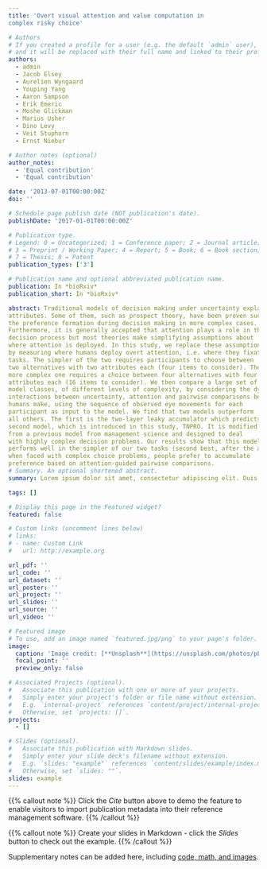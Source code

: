 ```yaml
---
title: 'Overt visual attention and value computation in
complex risky choice'

# Authors
# If you created a profile for a user (e.g. the default `admin` user), write the username (folder name) here
# and it will be replaced with their full name and linked to their profile.
authors:
  - admin
  - Jacob Elsey
  - Aurelien Wyngaard
  - Youping Yang
  - Aaron Sampson
  - Erik Emeric
  - Moshe Glickman
  - Marius Usher
  - Dino Levy
  - Veit Stuphorn
  - Ernst Niebur

# Author notes (optional)
author_notes:
  - 'Equal contribution'
  - 'Equal contribution'

date: '2013-07-01T00:00:00Z'
doi: ''

# Schedule page publish date (NOT publication's date).
publishDate: '2017-01-01T00:00:00Z'

# Publication type.
# Legend: 0 = Uncategorized; 1 = Conference paper; 2 = Journal article;
# 3 = Preprint / Working Paper; 4 = Report; 5 = Book; 6 = Book section;
# 7 = Thesis; 8 = Patent
publication_types: ['3']

# Publication name and optional abbreviated publication name.
publication: In *bioRxiv*
publication_short: In *bioRxiv*

abstract: Traditional models of decision making under uncertainty explain human behavior in simple situations with a minimal set of alternatives and
attributes. Some of them, such as prospect theory, have been proven successful and robust in such simple situations. Yet, less is known about
the preference formation during decision making in more complex cases.
Furthermore, it is generally accepted that attention plays a role in the
decision process but most theories make simplifying assumptions about
where attention is deployed. In this study, we replace these assumptions
by measuring where humans deploy overt attention, i.e. where they fixate. To assess the influence of task complexity, participants perform two
tasks. The simpler of the two requires participants to choose between
two alternatives with two attributes each (four items to consider). The
more complex one requires a choice between four alternatives with four
attributes each (16 items to consider). We then compare a large set of
model classes, of different levels of complexity, by considering the dynamic
interactions between uncertainty, attention and pairwise comparisons between attribute values. The task of all models is to predict what choices
humans make, using the sequence of observed eye movements for each
participant as input to the model. We find that two models outperform
all others. The first is the two-layer leaky accumulator which predicts human choices on the simpler task better than any other model. We call the
second model, which is introduced in this study, TNPRO. It is modified
from a previous model from management science and designed to deal
with highly complex decision problems. Our results show that this model
performs well in the simpler of our two tasks (second best, after the accumulator model) and best for the complex task. Our results suggest that,
when faced with complex choice problems, people prefer to accumulate
preference based on attention-guided pairwise comparisons.
# Summary. An optional shortened abstract.
summary: Lorem ipsum dolor sit amet, consectetur adipiscing elit. Duis posuere tellus ac convallis placerat. Proin tincidunt magna sed ex sollicitudin condimentum.

tags: []

# Display this page in the Featured widget?
featured: false

# Custom links (uncomment lines below)
# links:
# - name: Custom Link
#   url: http://example.org

url_pdf: ''
url_code: ''
url_dataset: ''
url_poster: ''
url_project: ''
url_slides: ''
url_source: ''
url_video: ''

# Featured image
# To use, add an image named `featured.jpg/png` to your page's folder.
image:
  caption: 'Image credit: [**Unsplash**](https://unsplash.com/photos/pLCdAaMFLTE)'
  focal_point: ''
  preview_only: false

# Associated Projects (optional).
#   Associate this publication with one or more of your projects.
#   Simply enter your project's folder or file name without extension.
#   E.g. `internal-project` references `content/project/internal-project/index.md`.
#   Otherwise, set `projects: []`.
projects:
  - []

# Slides (optional).
#   Associate this publication with Markdown slides.
#   Simply enter your slide deck's filename without extension.
#   E.g. `slides: "example"` references `content/slides/example/index.md`.
#   Otherwise, set `slides: ""`.
slides: example
---
```


{{% callout note %}}
Click the _Cite_ button above to demo the feature to enable visitors to import publication metadata into their reference management software.
{{% /callout %}}

{{% callout note %}}
Create your slides in Markdown - click the _Slides_ button to check out the example.
{{% /callout %}}

Supplementary notes can be added here, including [code, math, and images](https://wowchemy.com/docs/writing-markdown-latex/).
